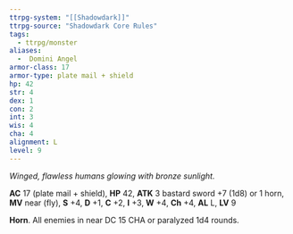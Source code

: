 ```yaml
---
ttrpg-system: "[[Shadowdark]]"
ttrpg-source: "Shadowdark Core Rules"
tags:
  - ttrpg/monster
aliases:
  -  Domini Angel
armor-class: 17
armor-type: plate mail + shield
hp: 42
str: 4
dex: 1
con: 2
int: 3
wis: 4
cha: 4
alignment: L
level: 9
---
```


_Winged, flawless humans glowing with bronze sunlight._

**AC** 17 (plate mail + shield), **HP** 42, **ATK** 3 bastard sword +7 (1d8) or 1 horn, **MV** near (fly), **S** +4, **D** +1, **C** +2, **I** +3, **W** +4, **Ch** +4, **AL** L, **LV** 9

**Horn**. All enemies in near DC 15 CHA or paralyzed 1d4 rounds.

